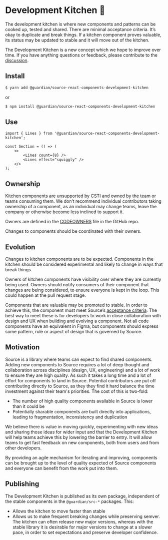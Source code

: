 # Development Kitchen :fried_egg:

The development kitchen is where new components and patterns can be cooked up, tested and shared. There are minimal acceptance criteria. It’s okay to duplicate and break things. If a kitchen component proves valuable, its status may be updated to stable and it will move out of the kitchen.

The Development Kitchen is a new concept which we hope to improve over time. If you have anything questions or feedback, please contribute to the [discussion](https://github.com/guardian/source/discussions/833).

## Install

```sh
$ yarn add @guardian/source-react-components-development-kitchen
```

or

```sh
$ npm install @guardian/source-react-components-development-kitchen
```

## Use

```tsx
import { Lines } from '@guardian/source-react-components-development-kitchen';

const Section = () => (
    <>
        <Lines count={8} />
        <Lines effect="squiggly" />
    </>
);
```

## Ownership

Kitchen components are unsupported by CSTI and owned by the team or teams consuming them. We don’t recommend individual contributors taking ownership of a component, as an individual may change teams, leave the company or otherwise become less inclined to support it.

Owners are defined in the [CODEOWNERS](https://github.com/guardian/source/blob/main/.github/CODEOWNERS) file in the GitHub repo.

Changes to components should be coordinated with their owners.

## Evolution

Changes to kitchen components are to be expected. Components in the kitchen should be considered experimental and likely to change in ways that break things.

Owners of kitchen components have visibility over where they are currently being used. Owners should notify consumers of their component that changes are being considered, to ensure everyone is kept in the loop. This could happen at the pull request stage.

Components that are valuable may be promoted to stable. In order to achieve this, the component must meet Source’s [acceptance criteria](https://theguardian.design/2a1e5182b/p/11c92e-acceptance-criteria). The best way to meet these is for developers to work in close collaboration with design and UX when building and evolving a component. Not all code components have an equivalent in Figma, but components should express some pattern, rule or aspect of design that is governed by Source.

## Motivation

Source is a library where teams can expect to find shared components. Adding new components to Source requires a lot of deep thought and collaboration across disciplines (design, UX, engineering) and a lot of work to ensure they are high quality. As such it takes a long time and a lot of effort for components to land in Source. Potential contributors are put off contributing directly to Source, as they they find it hard balance the time investment against their team's priorities. The cost of this is two-fold:

-   The number of high quality components available in Source is lower than it could be
-   Potentially sharable components are built directly into applications, leading to fragmentation, inconsistency and duplication

We believe there is value in moving quickly, experimenting with new ideas and sharing those ideas for wider input and that the Development Kitchen will help teams achieve this by lowering the barrier to entry. It will allow teams to get fast feedback on new components, both from users and from other developers.

By providing an agile mechanism for iterating and improving, components can be brought up to the level of quality expected of Source components and everyone can benefit from the work put into them.

## Publishing

The Development Kitchen is published as its own package, independent of the stable components in the `@guardian/src-*` packages. This:

-   Allows the kitchen to move faster than stable
-   Allows us to make frequent breaking changes while preserving semver. The kitchen can often release new major versions, whereas with the stable library it is desirable for major versions to change at a slower pace, in order to set expectations and preserve developer confidence.
